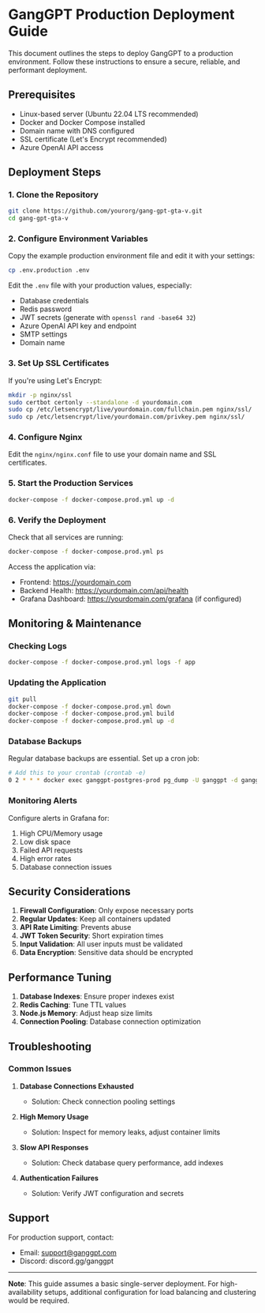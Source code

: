 # GangGPT Production Deployment Guide

This document outlines the steps to deploy GangGPT to a production environment. Follow these instructions to ensure a secure, reliable, and performant deployment.

## Prerequisites

- Linux-based server (Ubuntu 22.04 LTS recommended)
- Docker and Docker Compose installed
- Domain name with DNS configured
- SSL certificate (Let's Encrypt recommended)
- Azure OpenAI API access

## Deployment Steps

### 1. Clone the Repository

```bash
git clone https://github.com/yourorg/gang-gpt-gta-v.git
cd gang-gpt-gta-v
```

### 2. Configure Environment Variables

Copy the example production environment file and edit it with your settings:

```bash
cp .env.production .env
```

Edit the `.env` file with your production values, especially:

- Database credentials
- Redis password
- JWT secrets (generate with `openssl rand -base64 32`)
- Azure OpenAI API key and endpoint
- SMTP settings
- Domain name

### 3. Set Up SSL Certificates

If you're using Let's Encrypt:

```bash
mkdir -p nginx/ssl
sudo certbot certonly --standalone -d yourdomain.com
sudo cp /etc/letsencrypt/live/yourdomain.com/fullchain.pem nginx/ssl/
sudo cp /etc/letsencrypt/live/yourdomain.com/privkey.pem nginx/ssl/
```

### 4. Configure Nginx

Edit the `nginx/nginx.conf` file to use your domain name and SSL certificates.

### 5. Start the Production Services

```bash
docker-compose -f docker-compose.prod.yml up -d
```

### 6. Verify the Deployment

Check that all services are running:

```bash
docker-compose -f docker-compose.prod.yml ps
```

Access the application via:

- Frontend: https://yourdomain.com
- Backend Health: https://yourdomain.com/api/health
- Grafana Dashboard: https://yourdomain.com/grafana (if configured)

## Monitoring & Maintenance

### Checking Logs

```bash
docker-compose -f docker-compose.prod.yml logs -f app
```

### Updating the Application

```bash
git pull
docker-compose -f docker-compose.prod.yml down
docker-compose -f docker-compose.prod.yml build
docker-compose -f docker-compose.prod.yml up -d
```

### Database Backups

Regular database backups are essential. Set up a cron job:

```bash
# Add this to your crontab (crontab -e)
0 2 * * * docker exec ganggpt-postgres-prod pg_dump -U ganggpt -d ganggpt_production > /backups/ganggpt-db-$(date +\%Y\%m\%d).sql
```

### Monitoring Alerts

Configure alerts in Grafana for:

1. High CPU/Memory usage
2. Low disk space
3. Failed API requests
4. High error rates
5. Database connection issues

## Security Considerations

1. **Firewall Configuration**: Only expose necessary ports
2. **Regular Updates**: Keep all containers updated
3. **API Rate Limiting**: Prevents abuse
4. **JWT Token Security**: Short expiration times
5. **Input Validation**: All user inputs must be validated
6. **Data Encryption**: Sensitive data should be encrypted

## Performance Tuning

1. **Database Indexes**: Ensure proper indexes exist
2. **Redis Caching**: Tune TTL values
3. **Node.js Memory**: Adjust heap size limits
4. **Connection Pooling**: Database connection optimization

## Troubleshooting

### Common Issues

1. **Database Connections Exhausted**
   - Solution: Check connection pooling settings

2. **High Memory Usage**
   - Solution: Inspect for memory leaks, adjust container limits

3. **Slow API Responses**
   - Solution: Check database query performance, add indexes

4. **Authentication Failures**
   - Solution: Verify JWT configuration and secrets

## Support

For production support, contact:
- Email: support@ganggpt.com
- Discord: discord.gg/ganggpt

---

**Note**: This guide assumes a basic single-server deployment. For high-availability setups, additional configuration for load balancing and clustering would be required.
